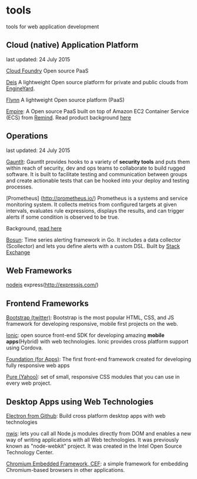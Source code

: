 # tools
tools for web application development

## Cloud (native) Application Platform
last updated: 24 July 2015

[Cloud Foundry](https://www.cloudfoundry.org/)
Open source PaaS

[Deis](http://deis.io/)
A lightweight Open source platform for private and public clouds from [EngineYard](https://www.engineyard.com/).

[Flynn](https://flynn.io/)
A lightweight Open source platform (PaaS)

[Empire](https://github.com/remind101/empire): A Open source PaaS built on top of Amazon EC2 Container Service (ECS) from [Remind](https://www.remind.com/). Read product background [here](http://engineering.remind.com/introducing-empire/)

## Operations
last updated: 24 July 2015

[Gauntlt](http://gauntlt.org/): Gauntlt provides hooks to a variety of **security tools** and puts them within reach of security, dev and ops teams to collaborate to build rugged software. It is built to facilitate testing and communication between groups and create actionable tests that can be hooked into your deploy and testing processes.

[Prometheus] (http://prometheus.io/)
Prometheus is a systems and service monitoring system. It collects metrics from configured targets at given intervals, evaluates rule expressions, displays the results, and can trigger alerts if some condition is observed to be true.

Background, [read here](https://developers.soundcloud.com/blog/prometheus-monitoring-at-soundcloud)

[Bosun](http://bosun.org/): 
Time series alerting framework in Go. It includes a data collector (Scollector) and lets you define alerts with a custom DSL. Built by [Stack Exchange](http://stackexchange.com/)

## Web Frameworks

[nodejs]()
express(http://expressjs.com/)

## Frontend Frameworks

[Bootstrap (twitter)](http://getbootstrap.com/): Bootstrap is the most popular HTML, CSS, and JS framework for developing responsive, mobile first projects on the web.

[Ionic](http://ionicframework.com/): open source front-end SDK for developing amazing **mobile apps**(Hybrid) with web technologies. Ionic provides cross platform support using Cordova.  

[Foundation (for Apps)](http://foundation.zurb.com/apps/): The first front-end framework created for developing fully responsive web apps

[Pure (Yahoo)](http://purecss.io/):  set of small, responsive CSS modules that you can use in every web project.

## Desktop Apps using Web Technologies

[Electron from Github](http://electron.atom.io/): Build cross platform desktop apps with web technologies

[nwjs](http://nwjs.io/): lets you call all Node.js modules directly from DOM and enables a new way of writing applications with all Web technologies. It was previously known as "node-webkit" project. It was created in the Intel Open Source Technology Center.

[Chromium Embedded Framework, CEF](https://bitbucket.org/chromiumembedded/cef): a simple framework for embedding Chromium-based browsers in other applications.

